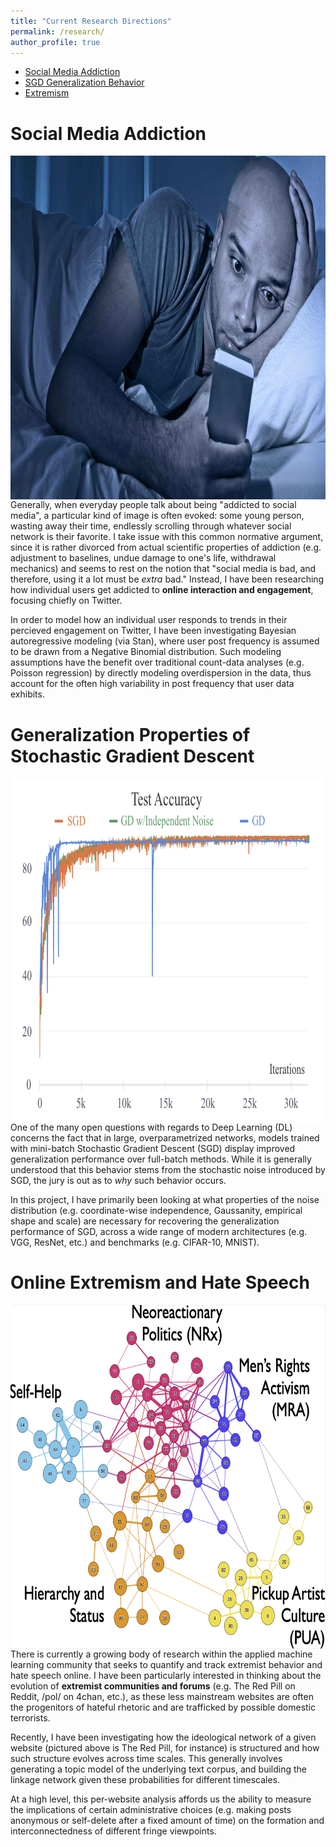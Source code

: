 ```yaml
---
title: "Current Research Directions"
permalink: /research/
author_profile: true
---
```

* [Social Media Addiction](#social-media-addiction)
* [SGD Generalization Behavior](#generalization-properties-of-stochastic-gradient-descent)
* [Extremism](#online-extremism-and-hate-speech)


# Social Media Addiction
<img src="/sma.jpeg"
     alt="stock sma photo"
     style="float: left; margin-right: 10px;"
     height=550px
     width=750px/>


Generally, when everyday people talk about being "addicted to social media", a particular kind of image is often evoked: some young person, wasting away their time, endlessly scrolling through whatever social network is their favorite. I take issue with this common normative argument, since it is rather divorced from actual scientific properties of addiction (e.g. adjustment to baselines, undue damage to one's life, withdrawal mechanics) and seems to rest on the notion that "social media is bad, and therefore, using it a lot must be *extra* bad." Instead, I have been researching how individual users get addicted to **online interaction and engagement**, focusing chiefly on Twitter.

In order to model how an individual user responds to trends in their percieved engagement on Twitter, I have been investigating Bayesian autoregressive modeling (via Stan), where user post frequency is assumed to be drawn from a Negative Binomial distribution. Such modeling assumptions have the benefit over traditional count-data analyses (e.g. Poisson regression) by directly modeling overdispersion in the data, thus account for the often high variability in post frequency that user data exhibits.


# Generalization Properties of Stochastic Gradient Descent
<img src="/sgd.png"
     alt="sgd resnet"
     style="float: left; margin-right: 10px;"
     height=550px
     width=750px/>


One of the many open questions with regards to Deep Learning (DL) concerns the fact that in large, overparametrized networks, models trained with mini-batch Stochastic Gradient Descent (SGD) display improved generalization performance over full-batch methods. While it is generally understood that this behavior stems from the stochastic noise introduced by SGD, the jury is out as to *why* such behavior occurs. 

In this project, I have primarily been looking at what properties of the noise distribution (e.g. coordinate-wise independence, Gaussanity, empirical shape and scale) are necessary for recovering the generalization performance of SGD, across a wide range of modern architectures (e.g. VGG, ResNet, etc.) and benchmarks (e.g. CIFAR-10, MNIST).



# Online Extremism and Hate Speech
<img src="/xtm.png"
     alt="Ideological Network on The Red Pill subreddit"
     style="float: left; margin-right: 10px;"
     height=550px
     width=750px/>

There is currently a growing body of research within the applied machine learning community that seeks to quantify and track extremist behavior and hate speech online. I have been particularly interested in thinking about the evolution of **extremist communities and forums** (e.g. The Red Pill on Reddit, /pol/ on 4chan, etc.), as these less mainstream websites are often the progenitors of hateful rhetoric and are trafficked by possible domestic terrorists.

Recently, I have been investigating how the ideological network of a given website (pictured above is The Red Pill, for instance) is structured and how such structure evolves across time scales. This generally involves generating a topic model of the underlying text corpus, and building the linkage network given these probabilities for different timescales.

At a high level, this per-website analysis affords us the ability to measure the implications of certain administrative choices (e.g. making posts anonymous or self-delete after a fixed amount of time) on the formation and interconnectedness of different fringe viewpoints.